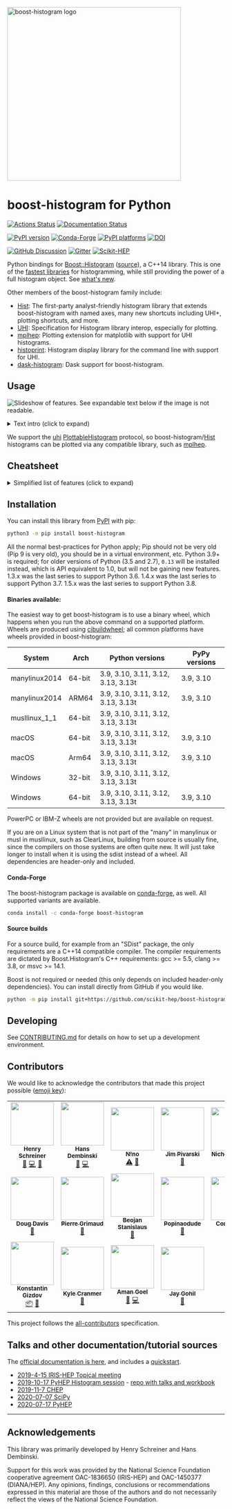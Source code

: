 <img alt="boost-histogram logo" width="402" src="https://raw.githubusercontent.com/scikit-hep/boost-histogram/develop/docs/_images/BoostHistogramPythonLogo.png"/>

# boost-histogram for Python

[![Actions Status][actions-badge]][actions-link]
[![Documentation Status][rtd-badge]][rtd-link]

[![PyPI version][pypi-version]][pypi-link]
[![Conda-Forge][conda-badge]][conda-link]
[![PyPI platforms][pypi-platforms]][pypi-link]
[![DOI](https://zenodo.org/badge/148885351.svg)](https://zenodo.org/badge/latestdoi/148885351)

[![GitHub Discussion][github-discussions-badge]][github-discussions-link]
[![Gitter][gitter-badge]][gitter-link]
[![Scikit-HEP][sk-badge]](https://scikit-hep.org/)

Python bindings for [Boost::Histogram][] ([source][Boost::Histogram source]), a C++14 library. This is one of the [fastest libraries][] for
histogramming, while still providing the power of a full histogram object. See
[what's new](./docs/CHANGELOG.md).

Other members of the boost-histogram family include:

- [Hist][]: The first-party analyst-friendly histogram library that extends
  boost-histogram with named axes, many new shortcuts including UHI+, plotting
  shortcuts, and more.
- [UHI][]: Specification for Histogram library interop, especially for plotting.
- [mplhep][]: Plotting extension for matplotlib with support for UHI histograms.
- [histoprint][]: Histogram display library for the command line with support for UHI.
- [dask-histogram][]: Dask support for boost-histogram.

[uhi]: https://uhi.readthedocs.io
[dask-histogram]: https://dask-histogram.readthedocs.io/en/stable/
[mplhep]: https://mplhep.readthedocs.io/en/latest/
[histoprint]: https://github.com/scikit-hep/histoprint

## Usage

![Slideshow of features. See expandable text below if the image is not readable.](https://github.com/scikit-hep/boost-histogram/raw/develop/docs/_images/banner.gif)

<details><summary>Text intro (click to expand)</summary>

```python
import boost_histogram as bh

# Compose axis however you like; this is a 2D histogram
hist = bh.Histogram(
    bh.axis.Regular(2, 0, 1),
    bh.axis.Regular(4, 0.0, 1.0),
)

# Filling can be done with arrays, one per dimension
hist.fill(
    [0.3, 0.5, 0.2],
    [0.1, 0.4, 0.9],
)

# NumPy array view into histogram counts, no overflow bins
values = hist.values()

# Make a new histogram with just the second axis, summing over the first, and
# rebinning the second into larger bins:
h2 = hist[::sum, :: bh.rebin(2)]
```

</details>

We support the [uhi][] [PlottableHistogram][] protocol, so boost-histogram/[Hist][]
histograms can be plotted via any compatible library, such as [mplhep][].

[uhi]: https://github.com/scikit-hep/uhi
[PlottableHistogram]: https://uhi.readthedocs.io/en/latest/plotting.html
[mplhep]: https://github.com/scikit-hep/mplhep

## Cheatsheet

<details><summary>Simplified list of features (click to expand)</summary>

- Many axis types (all support `metadata=...`)
  - `bh.axis.Regular(n, start, stop, ...)`: Make a regular axis. Options listed below.
    - `overflow=False`: Turn off overflow bin
    - `underflow=False`: Turn off underflow bin
    - `growth=True`: Turn on growing axis, bins added when out-of-range items added
    - `circular=True`: Turn on wrapping, so that out-of-range values wrap around into the axis
    - `transform=bh.axis.transform.Log`: Log spacing
    - `transform=bh.axis.transform.Sqrt`: Square root spacing
    - `transform=bh.axis.transform.Pow(v)`: Power spacing
    - See also the flexible [Function transform](https://boost-histogram.readthedocs.io/en/latest/usage/transforms.html)
  - `bh.axis.Integer(start, stop, *, underflow=True, overflow=True, growth=False, circular=False)`: Special high-speed version of `regular` for evenly spaced bins of width 1
  - `bh.axis.Variable([start, edge1, edge2, ..., stop], *, underflow=True, overflow=True, circular=False)`: Uneven bin spacing
  - `bh.axis.IntCategory([...], *, growth=False)`: Integer categories
  - `bh.axis.StrCategory([...], *, growth=False)`: String categories
  - `bh.axis.Boolean()`: A True/False axis
- Axis features:
  - `.index(value)`: The index at a point (or points) on the axis
  - `.value(index)`: The value for a fractional bin (or bins) in the axis
  - `.bin(i)`: The bin edges (continuous axis) or a bin value (discrete axis)
  - `.centers`: The N bin centers (if continuous)
  - `.edges`: The N+1 bin edges (if continuous)
  - `.extent`: The number of bins (including under/overflow)
  - `.metadata`: Anything a user wants to store
  - `.traits`: The options set on the axis
  - `.size`: The number of bins (not including under/overflow)
  - `.widths`: The N bin widths
- Many storage types
  - `bh.storage.Double()`: Doubles for weighted values (default)
  - `bh.storage.Int64()`: 64-bit unsigned integers
  - `bh.storage.Unlimited()`: Starts small, but can go up to unlimited precision ints or doubles.
  - `bh.storage.AtomicInt64()`: Threadsafe filling, experimental. Does not support growing axis in threads.
  - `bh.storage.Weight()`: Stores a weight and sum of weights squared.
  - `bh.storage.Mean()`: Accepts a sample and computes the mean of the samples (profile).
  - `bh.storage.WeightedMean()`: Accepts a sample and a weight. It computes the weighted mean of the samples.
- Accumulators
  - `bh.accumulator.Sum`: High accuracy sum (Neumaier) - used by the sum method when summing a numerical histogram
  - `bh.accumulator.WeightedSum`: Tracks a weighted sum and variance
  - `bh.accumulator.Mean`: Running count, mean, and variance (Welfords's incremental algorithm)
  - `bh.accumulator.WeightedMean`: Tracks a weighted sum, mean, and variance (West's incremental algorithm)
- Histogram operations
  - `h.ndim`: The number of dimensions
  - `h.size or len(h)`: The number of bins
  - `+`: Add two histograms (storages must match types currently)
  - `*=`: Multiply by a scaler (not all storages) (`hist * scalar` and `scalar * hist` supported too)
  - `/=`: Divide by a scaler (not all storages) (`hist / scalar` supported too)
  - `.kind`: Either `bh.Kind.COUNT` or `bh.Kind.MEAN`, depending on storage
  - `.storage_type`: Fetch the histogram storage type
  - `.sum(flow=False)`: The total count of all bins
  - `.project(ax1, ax2, ...)`: Project down to listed axis (numbers). Can also reorder axes.
  - `.to_numpy(flow=False, view=False)`: Convert to a NumPy style tuple (with or without under/overflow bins)
  - `.view(flow=False)`: Get a view on the bin contents (with or without under/overflow bins)
  - `.values(flow=False)`: Get a view on the values (counts or means, depending on storage)
  - `.variances(flow=False)`: Get the variances if available
  - `.counts(flow=False)`: Get the effective counts for all storage types
  - `.reset()`: Set counters to 0 (growing axis remain the same size)
  - `.empty(flow=False)`: Check to see if the histogram is empty (can check flow bins too if asked)
  - `.copy(deep=False)`: Make a copy of a histogram
  - `.axes`: Get the axes as a tuple-like (all properties of axes are available too)
    - `.axes[0]`: Get the 0th axis
    - `.axes.edges`: The lower values as a broadcasting-ready array
    - `.axes.centers`: The centers of the bins broadcasting-ready array
    - `.axes.widths`: The bin widths as a broadcasting-ready array
    - `.axes.metadata`: A tuple of the axes metadata
    - `.axes.size`: A tuple of the axes sizes (size without flow)
    - `.axes.extent`: A tuple of the axes extents (size with flow)
    - `.axes.bin(*args)`: Returns the bin edges as a tuple of pairs (continuous axis) or values (describe)
    - `.axes.index(*args)`: Returns the bin index at a value for each axis
    - `.axes.value(*args)`: Returns the bin value at an index for each axis
- Indexing - Supports [UHI Indexing](https://uhi.readthedocs.io/en/latest/indexing.html)
  - Bin content access / setting
    - `v = h[b]`: Access bin content by index number
    - `v = h[{0:b}]`: All actions can be represented by `axis:item` dictionary instead of by position (mostly useful for slicing)
  - Slicing to get histogram or set array of values
    - `h2 = h[a:b]`: Access a slice of a histogram, cut portions go to flow bins if present
    - `h2 = h[:, ...]`: Using `:` and `...` supported just like NumPy
    - `h2 = h[::sum]`: Third item in slice is the "action"
    - `h[...] = array`: Set the bin contents, either include or omit flow bins
  - Special accessors
    - `bh.loc(v)`: Supply value in axis coordinates instead of bin number
    - `bh.underflow`: The underflow bin (use empty beginning on slice for slicing instead)
    - `bh.overflow`: The overflow bin (use empty end on slice for slicing instead)
  - Special actions (third item in slice)
    - `sum`: Remove axes via projection; if limits are given, use those
    - `bh.rebin(n)`: Rebin an axis
- NumPy compatibility
  - `bh.numpy` provides faster [drop in replacements](https://boost-histogram.readthedocs.io/en/latest/usage/numpy.html) for NumPy histogram functions
  - Histograms follow the buffer interface, and provide `.view()`
  - Histograms can be converted to NumPy style output tuple with `.to_numpy()`
- Details
  - All objects support copy/deepcopy/pickle
  - Fully statically typed, tested with MyPy.

</details>

## Installation

You can install this library from [PyPI](https://pypi.org/project/boost-histogram/) with pip:

```bash
python3 -m pip install boost-histogram
```

All the normal best-practices for Python apply; Pip should not be very old (Pip
9 is very old), you should be in a virtual environment, etc. Python 3.9+ is
required; for older versions of Python (3.5 and 2.7), `0.13` will be installed
instead, which is API equivalent to 1.0, but will not be gaining new features.
1.3.x was the last series to support Python 3.6. 1.4.x was the last series to
support Python 3.7. 1.5.x was the last series to support Python 3.8.

#### Binaries available:

The easiest way to get boost-histogram is to use a binary wheel, which happens
when you run the above command on a supported platform. Wheels are produced using
[cibuildwheel](https://cibuildwheel.readthedocs.io/en/stable/); all common
platforms have wheels provided in boost-histogram:

| System            | Arch   | Python versions                    | PyPy versions |
| ----------------- | ------ | ---------------------------------- | ------------- |
| manylinux2014     | 64-bit | 3.9, 3.10, 3.11, 3.12, 3.13, 3.13t | 3.9, 3.10     |
| manylinux2014     | ARM64  | 3.9, 3.10, 3.11, 3.12, 3.13, 3.13t | 3.9, 3.10     |
| musllinux_1_1     | 64-bit | 3.9, 3.10, 3.11, 3.12, 3.13, 3.13t |               |
| macOS             | 64-bit | 3.9, 3.10, 3.11, 3.12, 3.13, 3.13t | 3.9, 3.10     |
| macOS             | Arm64  | 3.9, 3.10, 3.11, 3.12, 3.13, 3.13t | 3.9, 3.10     |
| Windows           | 32-bit | 3.9, 3.10, 3.11, 3.12, 3.13, 3.13t |               |
| Windows           | 64-bit | 3.9, 3.10, 3.11, 3.12, 3.13, 3.13t | 3.9, 3.10     |

PowerPC or IBM-Z wheels are not provided but are available on request.

If you are on a Linux system that is not part of the "many" in manylinux or musl in musllinux, such as ClearLinux, building from source is usually fine, since the compilers on those systems are often quite new. It will just take longer to install when it is using the sdist instead of a wheel. All dependencies are header-only and included.

#### Conda-Forge

The boost-histogram package is available on [conda-forge](https://github.com/conda-forge/boost-histogram-feedstock), as well. All supported variants are available.

```bash
conda install -c conda-forge boost-histogram
```

#### Source builds

For a source build, for example from an "SDist" package, the only requirements are a C++14 compatible compiler. The compiler requirements are dictated by Boost.Histogram's C++ requirements: gcc >= 5.5, clang >= 3.8, or msvc >= 14.1.

Boost is not required or needed (this only depends on included header-only dependencies). You can install directly from GitHub if you would like.

```bash
python -m pip install git+https://github.com/scikit-hep/boost-histogram.git@develop
```

## Developing

See [CONTRIBUTING.md](.github/CONTRIBUTING.md) for details on how to set up a development environment.

## Contributors

We would like to acknowledge the contributors that made this project possible ([emoji key](https://allcontributors.org/docs/en/emoji-key)):

<!-- ALL-CONTRIBUTORS-LIST:START - Do not remove or modify this section -->
<!-- prettier-ignore-start -->
<!-- markdownlint-disable -->
<table>
  <tr>
    <td align="center"><a href="http://iscinumpy.gitlab.io"><img src="https://avatars1.githubusercontent.com/u/4616906?v=4?s=100" width="100px;" alt=""/><br /><sub><b>Henry Schreiner</b></sub></a><br /><a href="#maintenance-henryiii" title="Maintenance">🚧</a> <a href="https://github.com/scikit-hep/boost-histogram/commits?author=henryiii" title="Code">💻</a> <a href="https://github.com/scikit-hep/boost-histogram/commits?author=henryiii" title="Documentation">📖</a></td>
    <td align="center"><a href="https://github.com/HDembinski"><img src="https://avatars0.githubusercontent.com/u/2631586?v=4?s=100" width="100px;" alt=""/><br /><sub><b>Hans Dembinski</b></sub></a><br /><a href="#maintenance-HDembinski" title="Maintenance">🚧</a> <a href="https://github.com/scikit-hep/boost-histogram/commits?author=HDembinski" title="Code">💻</a></td>
    <td align="center"><a href="http://lovelybuggies.github.io"><img src="https://avatars3.githubusercontent.com/u/29083689?v=4?s=100" width="100px;" alt=""/><br /><sub><b>N!no</b></sub></a><br /><a href="https://github.com/scikit-hep/boost-histogram/commits?author=LovelyBuggies" title="Tests">⚠️</a> <a href="https://github.com/scikit-hep/boost-histogram/commits?author=LovelyBuggies" title="Documentation">📖</a></td>
    <td align="center"><a href="https://github.com/jpivarski"><img src="https://avatars0.githubusercontent.com/u/1852447?v=4?s=100" width="100px;" alt=""/><br /><sub><b>Jim Pivarski</b></sub></a><br /><a href="#ideas-jpivarski" title="Ideas, Planning, & Feedback">🤔</a></td>
    <td align="center"><a href="https://github.com/nsmith-"><img src="https://avatars3.githubusercontent.com/u/6587412?v=4?s=100" width="100px;" alt=""/><br /><sub><b>Nicholas Smith</b></sub></a><br /><a href="https://github.com/scikit-hep/boost-histogram/issues?q=author%3Ansmith-" title="Bug reports">🐛</a></td>
    <td align="center"><a href="http://www-pnp.physics.ox.ac.uk/~huffman/"><img src="https://avatars3.githubusercontent.com/u/45843291?v=4?s=100" width="100px;" alt=""/><br /><sub><b>physicscitizen</b></sub></a><br /><a href="https://github.com/scikit-hep/boost-histogram/issues?q=author%3Aphysicscitizen" title="Bug reports">🐛</a></td>
    <td align="center"><a href="https://www.linkedin.com/in/chanchal-kumar-maji-9230a9145/"><img src="https://avatars1.githubusercontent.com/u/31502077?v=4?s=100" width="100px;" alt=""/><br /><sub><b>Chanchal Kumar Maji</b></sub></a><br /><a href="https://github.com/scikit-hep/boost-histogram/commits?author=ChanchalKumarMaji" title="Documentation">📖</a></td>
  </tr>
  <tr>
    <td align="center"><a href="https://ddavis.io/"><img src="https://avatars2.githubusercontent.com/u/3202090?v=4?s=100" width="100px;" alt=""/><br /><sub><b>Doug Davis</b></sub></a><br /><a href="https://github.com/scikit-hep/boost-histogram/issues?q=author%3Adouglasdavis" title="Bug reports">🐛</a></td>
    <td align="center"><a href="https://github.com/pgrimaud"><img src="https://avatars1.githubusercontent.com/u/1866496?v=4?s=100" width="100px;" alt=""/><br /><sub><b>Pierre Grimaud</b></sub></a><br /><a href="https://github.com/scikit-hep/boost-histogram/commits?author=pgrimaud" title="Documentation">📖</a></td>
    <td align="center"><a href="https://github.com/beojan"><img src="https://avatars0.githubusercontent.com/u/3727925?v=4?s=100" width="100px;" alt=""/><br /><sub><b>Beojan Stanislaus</b></sub></a><br /><a href="https://github.com/scikit-hep/boost-histogram/issues?q=author%3Abeojan" title="Bug reports">🐛</a></td>
    <td align="center"><a href="https://github.com/Popinaodude"><img src="https://avatars2.githubusercontent.com/u/20911987?v=4?s=100" width="100px;" alt=""/><br /><sub><b>Popinaodude</b></sub></a><br /><a href="https://github.com/scikit-hep/boost-histogram/issues?q=author%3APopinaodude" title="Bug reports">🐛</a></td>
    <td align="center"><a href="https://github.com/colizz"><img src="https://avatars2.githubusercontent.com/u/44885400?v=4?s=100" width="100px;" alt=""/><br /><sub><b>Congqiao Li</b></sub></a><br /><a href="https://github.com/scikit-hep/boost-histogram/issues?q=author%3Acolizz" title="Bug reports">🐛</a></td>
    <td align="center"><a href="https://github.com/alexander-held"><img src="https://avatars0.githubusercontent.com/u/45009355?v=4?s=100" width="100px;" alt=""/><br /><sub><b>alexander-held</b></sub></a><br /><a href="https://github.com/scikit-hep/boost-histogram/issues?q=author%3Aalexander-held" title="Bug reports">🐛</a></td>
    <td align="center"><a href="https://github.com/chrisburr"><img src="https://avatars3.githubusercontent.com/u/5220533?v=4?s=100" width="100px;" alt=""/><br /><sub><b>Chris Burr</b></sub></a><br /><a href="https://github.com/scikit-hep/boost-histogram/commits?author=chrisburr" title="Documentation">📖</a></td>
  </tr>
  <tr>
    <td align="center"><a href="https://keybase.io/kgizdov"><img src="https://avatars.githubusercontent.com/u/3164953?v=4?s=100" width="100px;" alt=""/><br /><sub><b>Konstantin Gizdov</b></sub></a><br /><a href="#platform-kgizdov" title="Packaging/porting to new platform">📦</a> <a href="https://github.com/scikit-hep/boost-histogram/issues?q=author%3Akgizdov" title="Bug reports">🐛</a></td>
    <td align="center"><a href="http://theoryandpractice.org"><img src="https://avatars.githubusercontent.com/u/4458890?v=4?s=100" width="100px;" alt=""/><br /><sub><b>Kyle Cranmer</b></sub></a><br /><a href="https://github.com/scikit-hep/boost-histogram/commits?author=cranmer" title="Documentation">📖</a></td>
    <td align="center"><a href="http://amangoel.me"><img src="https://avatars.githubusercontent.com/u/10528392?v=4?s=100" width="100px;" alt=""/><br /><sub><b>Aman Goel</b></sub></a><br /><a href="https://github.com/scikit-hep/boost-histogram/commits?author=amangoel185" title="Documentation">📖</a> <a href="https://github.com/scikit-hep/boost-histogram/commits?author=amangoel185" title="Code">💻</a></td>
    <td align="center"><a href="http://jay-gohil.me"><img src="https://avatars.githubusercontent.com/u/59703162?v=4?s=100" width="100px;" alt=""/><br /><sub><b>Jay Gohil</b></sub></a><br /><a href="https://github.com/scikit-hep/boost-histogram/commits?author=gohil-jay" title="Documentation">📖</a></td>
  </tr>
</table>

<!-- markdownlint-restore -->
<!-- prettier-ignore-end -->

<!-- ALL-CONTRIBUTORS-LIST:END -->

This project follows the [all-contributors](https://github.com/all-contributors/all-contributors) specification.

## Talks and other documentation/tutorial sources

The [official documentation is here](https://boost-histogram.readthedocs.io/en/latest/index.html), and includes a [quickstart](https://boost-histogram.readthedocs.io/en/latest/usage/quickstart.html).

- [2019-4-15 IRIS-HEP Topical meeting](https://indico.cern.ch/event/803122/)
- [2019-10-17 PyHEP Histogram session](https://indico.cern.ch/event/833895/contributions/3577833/) - [repo with talks and workbook](https://github.com/henryiii/pres-bhandhist)
- [2019-11-7 CHEP](https://indico.cern.ch/event/773049/contributions/3473265/)
- [2020-07-07 SciPy](https://www.youtube.com/watch?v=ERraTfHkPd0&list=PLYx7XA2nY5GfY4WWJjG5cQZDc7DIUmn6Z&index=4)
- [2020-07-17 PyHEP](https://indico.cern.ch/event/882824/contributions/3931299/)

---

## Acknowledgements

This library was primarily developed by Henry Schreiner and Hans Dembinski.

Support for this work was provided by the National Science Foundation cooperative agreement OAC-1836650 (IRIS-HEP) and OAC-1450377 (DIANA/HEP). Any opinions, findings, conclusions or recommendations expressed in this material are those of the authors and do not necessarily reflect the views of the National Science Foundation.

[actions-badge]: https://github.com/scikit-hep/boost-histogram/workflows/Tests/badge.svg
[actions-link]: https://github.com/scikit-hep/boost-histogram/actions
[conda-badge]: https://img.shields.io/conda/vn/conda-forge/boost-histogram
[conda-link]: https://github.com/conda-forge/boost-histogram-feedstock
[github-discussions-badge]: https://img.shields.io/static/v1?label=Discussions&message=Ask&color=blue&logo=github
[github-discussions-link]: https://github.com/scikit-hep/boost-histogram/discussions
[gitter-badge]: https://badges.gitter.im/HSF/PyHEP-histogramming.svg
[gitter-link]: https://gitter.im/HSF/PyHEP-histogramming?utm_source=badge&utm_medium=badge&utm_campaign=pr-badge
[pypi-link]: https://pypi.org/project/boost-histogram/
[pypi-platforms]: https://img.shields.io/pypi/pyversions/boost-histogram
[pypi-version]: https://badge.fury.io/py/boost-histogram.svg
[rtd-badge]: https://readthedocs.org/projects/boost-histogram/badge/?version=latest
[rtd-link]: https://boost-histogram.readthedocs.io/en/latest/?badge=latest
[sk-badge]: https://scikit-hep.org/assets/images/Scikit--HEP-Project-blue.svg
[Boost::Histogram]: https://www.boost.org/doc/libs/release/libs/histogram/doc/html/index.html
[Boost::Histogram source]: https://github.com/boostorg/histogram
[Hist]: https://github.com/scikit-hep/hist
[fastest libraries]: https://iscinumpy.gitlab.io/post/histogram-speeds-in-python/
